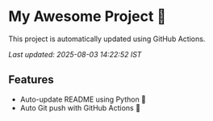 # My Awesome Project 🚀

This project is automatically updated using GitHub Actions.

_Last updated: 2025-08-03 14:22:52 IST_

## Features
- Auto-update README using Python 🐍
- Auto Git push with GitHub Actions 🤖
